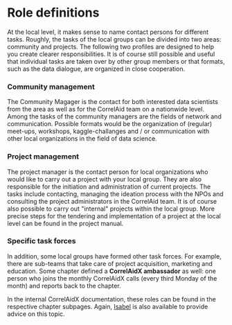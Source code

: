 # Role definitions

At the local level, it makes sense to name contact persons for different tasks. Roughly, the tasks of the local groups can be divided into two areas: community and projects. The following two profiles are designed to help you create clearer responsibilities. It is of course still possible and useful that individual tasks are taken over by other group members or that formats, such as the data dialogue, are organized in close cooperation.

### Community management

The Community Magager is the contact for both interested data scientists from the area as well as for the CorrelAid team on a nationwide level. Among the tasks of the community managers are the fields of network and communication. Possible formats would be the organization of \(regular\) meet-ups, workshops, kaggle-challanges and / or communication with other local organizations in the field of data science.

### Project management

The project manager is the contact person for local organizations who would like to carry out a project with your local group. They are also responsible for the initiation and administration of current projects. The tasks include contacting, managing the ideation process with the NPOs and consulting the project administrators in the CorrelAid team. It is of course also possible to carry out "internal" projects within the local group. More precise steps for the tendering and implementation of a project at the local level can be found in the project manual.

### Specific task forces 

In addition, some local groups have formed other task forces. For example, there are sub-teams that take care of project acquisition, marketing and education. Some chapter defined a **CorrelAidX ambassador** as well: one person who joins the monthly CorrelAidX calls \(every third Monday of the month\) and reports back to the chapter.

In the internal CorrelAidX documentation, these roles can be found in the respective chapter subpages. Again, [Isabel](mailto:%20Isabel.w@correlaid.org) is also available to provide advice on this topic. 





